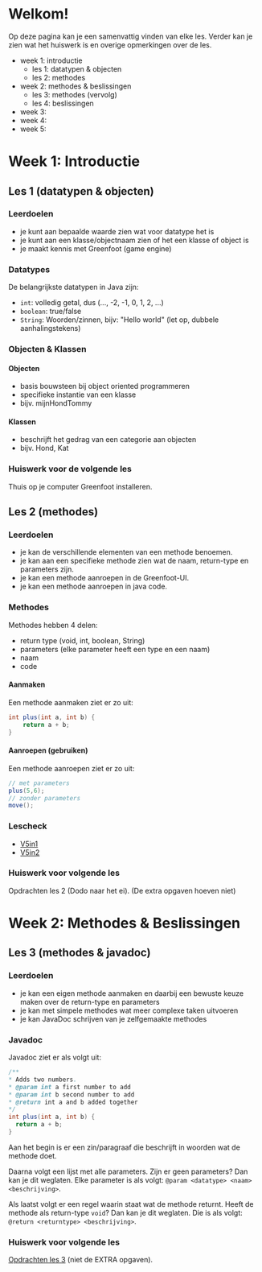 # Welkom!

Op deze pagina kan je een samenvattig vinden van elke les. Verder kan je zien wat het huiswerk is en overige opmerkingen over de les.

- week 1: introductie
    - les 1: datatypen & objecten
    - les 2: methodes
- week 2: methodes & beslissingen
    - les 3: methodes (vervolg)
    - les 4: beslissingen
- week 3:
- week 4:
- week 5:

# Week 1: Introductie
## Les 1 (datatypen & objecten)

### Leerdoelen
- je kunt aan bepaalde waarde zien wat voor datatype het is
- je kunt aan een klasse/objectnaam zien of het een klasse of object is
- je maakt kennis met Greenfoot (game engine)

### Datatypes
De belangrijkste datatypen in Java zijn:
- `int`: volledig getal, dus (..., -2, -1, 0, 1, 2, ...)
- `boolean`: true/false
- `String`: Woorden/zinnen, bijv: "Hello world" (let op, dubbele aanhalingstekens)

### Objecten & Klassen
#### Objecten
- basis bouwsteen bij object oriented programmeren
- specifieke instantie van een klasse
- bijv. mijnHondTommy

#### Klassen
- beschrijft het gedrag van een categorie aan objecten
- bijv. Hond, Kat

### Huiswerk voor de volgende les
Thuis op je computer Greenfoot installeren.

## Les 2 (methodes)

### Leerdoelen
- je kan de verschillende elementen van een methode benoemen.
- je kan aan een specifieke methode zien wat de naam, return-type en  parameters zijn.
- je kan een methode aanroepen in de Greenfoot-UI.
- je kan een methode aanroepen in java code.

### Methodes

Methodes hebben 4 delen:
- return type (void, int, boolean, String)
- parameters (elke parameter heeft een type en een naam)
- naam
- code

#### Aanmaken

Een methode aanmaken ziet er zo uit:

```java
int plus(int a, int b) {
    return a + b;
}
```

#### Aanroepen (gebruiken)

Een methode aanroepen ziet er zo uit:

```java
// met parameters
plus(5,6);
// zonder parameters
move();
```

### Lescheck
- [V5in1](https://forms.gle/LqQKoRQH184xmVwu8)
- [V5in2](https://forms.gle/Thsmugy1AgHyvMc99)

### Huiswerk voor volgende les
Opdrachten les 2 (Dodo naar het ei). (De extra opgaven hoeven niet)

# Week 2: Methodes & Beslissingen
## Les 3 (methodes & javadoc)
### Leerdoelen
- je kan een eigen methode aanmaken en daarbij een bewuste keuze maken over de return-type en parameters
- je kan met simpele methodes wat meer complexe taken uitvoeren
- je kan JavaDoc schrijven van je zelfgemaakte methodes

### Javadoc
Javadoc ziet er als volgt uit:

```java
/**
* Adds two numbers.
* @param int a first number to add
* @param int b second number to add
* @return int a and b added together
*/
int plus(int a, int b) {
  return a + b;
}
```

Aan het begin is er een zin/paragraaf die beschrijft in woorden wat de methode doet. 

Daarna volgt een lijst met alle parameters. Zijn er geen parameters? Dan kan je dit weglaten. Elke parameter is als volgt: `@param <datatype> <naam> <beschrijving>`.


Als laatst volgt er een regel waarin staat wat de methode returnt. Heeft de methode als return-type `void`? Dan kan je dit weglaten. Die is als volgt: `@return <returntype> <beschrijving>`.

### Huiswerk voor volgende les
[Opdrachten les 3](Opdrachten_les3.md) (niet de EXTRA opgaven).
